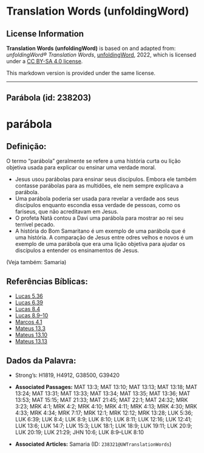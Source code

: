 # Translation Words (unfoldingWord)

## License Information

**Translation Words (unfoldingWord)** is based on and adapted from: _unfoldingWord® Translation Words_, [unfoldingWord](https://unfoldingword.org/utw), 2022, which is licensed under a [CC BY-SA 4.0 license](https://creativecommons.org/licenses/by-sa/4.0/legalcode.en).

This markdown version is provided under the same license.



--------------------------------

## Parábola (id: 238203)

parábola
========

Definição:
----------

O termo “parábola” geralmente se refere a uma história curta ou lição objetiva usada para explicar ou ensinar uma verdade moral.

* Jesus usou parábolas para ensinar seus discípulos. Embora ele também contasse parábolas para as multidões, ele nem sempre explicava a parábola.
* Uma parábola poderia ser usada para revelar a verdade aos seus discípulos enquanto escondia essa verdade de pessoas, como os fariseus, que não acreditavam em Jesus.
* O profeta Natã contou a Davi uma parábola para mostrar ao rei seu terrível pecado.
* A história do Bom Samaritano é um exemplo de uma parábola que é uma história. A comparação de Jesus entre odres velhos e novos é um exemplo de uma parábola que era uma lição objetiva para ajudar os discípulos a entender os ensinamentos de Jesus.

(Veja também: Samaria)

Referências Bíblicas:
---------------------

* [Lucas 5\.36](https://ref.ly/Luke5:36)
* [Lucas 6\.39](https://ref.ly/Luke6:39)
* [Lucas 8\.4](https://ref.ly/Luke8:4)
* [Lucas 8\.9–10](https://ref.ly/Luke8:9-Luke8:10)
* [Marcos 4\.1](https://ref.ly/Mark4:1)
* [Mateus 13\.3](https://ref.ly/Matt13:3)
* [Mateus 13\.10](https://ref.ly/Matt13:10)
* [Mateus 13\.13](https://ref.ly/Matt13:13)

Dados da Palavra:
-----------------

* Strong’s: H1819, H4912, G38500, G39420

* **Associated Passages:** MAT 13:3; MAT 13:10; MAT 13:13; MAT 13:18; MAT 13:24; MAT 13:31; MAT 13:33; MAT 13:34; MAT 13:35; MAT 13:36; MAT 13:53; MAT 15:15; MAT 21:33; MAT 21:45; MAT 22:1; MAT 24:32; MRK 3:23; MRK 4:1; MRK 4:2; MRK 4:10; MRK 4:11; MRK 4:13; MRK 4:30; MRK 4:33; MRK 4:34; MRK 7:17; MRK 12:1; MRK 12:12; MRK 13:28; LUK 5:36; LUK 6:39; LUK 8:4; LUK 8:9; LUK 8:10; LUK 8:11; LUK 12:16; LUK 12:41; LUK 13:6; LUK 14:7; LUK 15:3; LUK 18:1; LUK 18:9; LUK 19:11; LUK 20:9; LUK 20:19; LUK 21:29; JHN 10:6; LUK 8:9–LUK 8:10
* **Associated Articles:** Samaria (ID: `238321@UWTranslationWords`)

